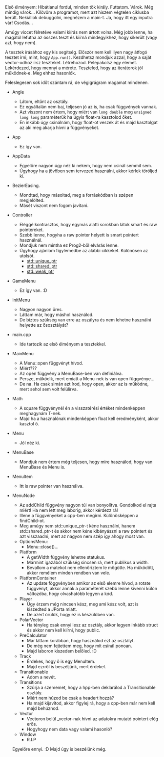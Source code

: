 Első élményem:
Hibátlanul fordul, minden tök király. Futtatom. Várok. Még mindig várok... Kilövöm a programot, mert azt hiszem végtelen ciklusba került. Nekiállok debuggolni, megnézem a main-t. Ja, hogy itt egy inputra vár! Csodás...

Amúgy viccet félretéve valami kiírás nem ártott volna. Még jobb lenne, ha magától lefutna az összes teszt és kiírná mindegyikhez, hogy sikerült (vagy azt, hogy nem).

A tesztek írásához egy kis segítség. Először nem kell ilyen nagy átfogó tesztet írni, mint, hogy `App.run()`. Kezdhetsz mondjuk azzal, hogy a saját vector-odhoz írsz teszteket. Létrehozod. Pelepakolsz egy elemet. Lekérdezed, hogy mennyi a mérete. Teszteled, hogy az iterátorok jól működnek-e. Meg ehhez hasonlók.

Feleslegesen sok időt szántam rá, de végigrágram magamat mindenen.

- Angle
  - Látom, eltűnt az osztály.
  - Ez egyáltalán nem baj, teljesen jó az is, ha csak függvények vannak.
  - Azt viszont nem értem, hogy miért van `long double` meg `unsigned long long` paraméterük ha úgyis float-ra kasztolod őket.
  - Én inkább úgy csinálnám, hogy float-ot veszek át és majd kasztolgat az aki meg akarja hívni a függvényeket.
- App
  - Ez így van.
- AppData
  - Egyelőre nagyon úgy néz ki nekem, hogy nem csinál semmit sem.
  - Úgyhogy ha a jövőben sem tervezed használni, akkor kérlek töröljed ki.
- BezierEasing.
  - Mondtad, hogy másoltad, meg a forráskódban is szépen megjelölted.
  - Másét viszont nem fogom javítani.
- Controller
  - Eléggé kontrasztos, hogy egymás alatti sorokban látok smart és raw pointereket.
  - Szebb lenne, hogyha a raw pointer helyett is smart pointert használnál.
  - Mondjuk nem mintha ez Prog2-ből elvárás lenne.
  - Úgyhogy ajánlom figylemedbe az alábbi cikkeket. Különösen az utolsót.
    - [std::unique_ptr](https://www.learncpp.com/cpp-tutorial/stdunique_ptr/)
    - [std::shared_ptr](https://www.learncpp.com/cpp-tutorial/stdshared_ptr/)
    - [std::weak_ptr](https://www.learncpp.com/cpp-tutorial/circular-dependency-issues-with-stdshared_ptr-and-stdweak_ptr/)
- GameMenu
  - Ez így van. :D
- InitMenu
  - Nagyon nagyon üres.
  - Láttam már, hogy máshol használod.
  - De biztos szükség van erre az oszályra és nem lehetne használni helyette az ősosztályát?
- main.cpp
  - Ide tartozik az első élményem a tesztekkel.
- MainMenu
  - A Menu::open függvényt hívod.
  - Miért???
  - Az open függvény a MenuBase-ben van definiálva.
  - Persze, működik, mert emiatt a Menu-nek is van open függvénye...
  - De na. Ha csak simán azt írod, hogy open, akkor az is működne, mert sehol sem volt felülírva.
- Math
  - A square függvénynél én a visszatérési értéket mindenképpen meghagynám T-nek.
  - Majd ha a használónak mindenképpen float kell eredményként, akkor kasztol ő.
- Menu
  - Jól néz ki.
- MenuBase
  - Mondjuk nem értem még teljesen, hogy mire használod, hogy van MenuBase és Menu is.
- MenuItem
  - Itt is raw pointer van használva.
- MenuNode
  - Az addChild függvény nagyon túl van bonyolítva. Gondolkod el rajta miért! Ha nem lett meg laborig, akkor kérdezz rá!
  - Illene a függvényeket a cpp-ben megírni. Különösképpen a findChild-ot.
  - Meg amúgy nem std::unique_ptr-t kéne használni, hanem std::shared_ptr-t és akkor nem kéne kibányászni a raw pointert és azt visszaadni, mert az nagyon nem szép így ahogy most van.
  - OptionsMenu:
    - Menu::close()...
  - Platform
    - A getWidth függvény lehetne statukus.
    - Mármint igazából szükség sincsen rá, mert publikus a width.
    - Bevallom a matekot nem ellenőriztem le mögötte. Ha működött, akkor remélem minden rendben van vele.
  - PlatformContainer
    - Az update föggvényben amikor az első elemre hívod, a rotate függvényt, akkor annak a paraméterét szebb lenne kivenni külön változóba, hogy olvashatóbb legyen a kód.
  - Player
    - Úgy érzem még nincsen kész, meg ami kész volt, azt is kiszedted a JPorta miatt.
    - De azért örülök, hogy ez is készülőben van.
  - PolarVector
    - Ha tényleg csak ennyi lesz az osztály, akkor legyen inkább struct és akkor nem kell kiírni, hogy public.
  - PreCalculator
    - Már láttam korábban, hogy használod ezt az osztályt.
    - De még nem fejtettem meg, hogy mit csinál ponoan.
    - Majd laboron kiszedem belőled. :D
  - Track
    - Érdekes, hogy ő is egy MenuItem.
    - Majd ezrről is beszéljünk, mert érdekel.
  - Transitionable
    - Adom a nevét.
  - Transitions
    - Szúrja a szememet, hogy a hpp-ben deklarálod a Transitionable osztály.
    - Miért nem húzod be csak a headert hozzá?
    - Ha majd kijavítod, akkor figylej rá, hogy a cpp-ben már nem kell majd behúznod.
  - Vector
    - Vectoron belül _vector-nak hívni az adatokra mutató pointert elég erős.
    - Hogyhogy nem data vagy valami hasonló?
  - Window
    - R.I.P
  
  Egyelőre ennyi. :D Majd úgy is beszélünk még.
  